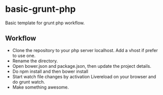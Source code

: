 basic-grunt-php
===============

Basic template for grunt php workflow.

Workflow
--------

* Clone the repository to your php server localhost. Add a vhost if prefer to use one.
* Rename the directory.
* Open bower.json and package.json, then update the project details.
* Do npm install and then bower install
* Start watch file changes by activation Livereload on your browser and do grunt watch.
* Make something awesome.